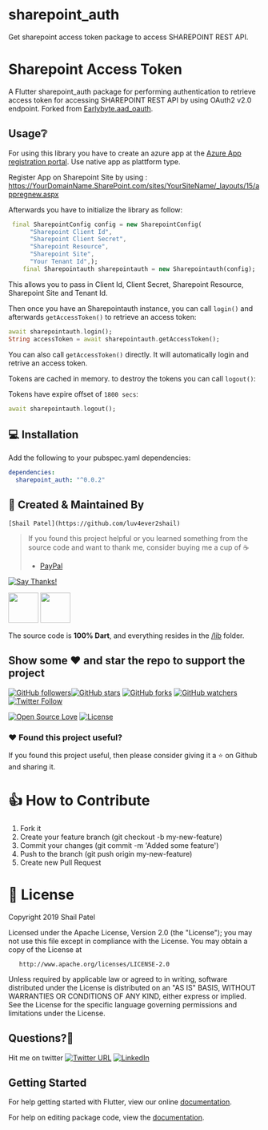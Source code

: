 # sharepoint_auth

Get sharepoint access token package to access SHAREPOINT REST API.


# Sharepoint Access Token

A Flutter sharepoint_auth package for performing authentication to retrieve access token for accessing SHAREPOINT REST API by using OAuth2 v2.0 endpoint. Forked from [Earlybyte.aad_oauth](https://github.com/Earlybyte/aad_oauth).

## Usage❔

For using this library you have to create an azure app at the [Azure App registration portal](https://apps.dev.microsoft.com/). Use native app as plattform type.

Register App on Sharepoint Site by using : https://YourDomainName.SharePoint.com/sites/YourSiteName/_layouts/15/appregnew.aspx

Afterwards you have to initialize the library as follow:

```dart
 final SharepointConfig config = new SharepointConfig(
      "Sharepoint Client Id",
      "Sharepoint Client Secret",
      "Sharepoint Resource",
      "Sharepoint Site",
      "Your Tenant Id",);
    final Sharepointauth sharepointauth = new Sharepointauth(config);
```

This allows you to pass in Client Id, Client Secret, Sharepoint Resource, Sharepoint Site and Tenant Id.

Then once you have an Sharepointauth instance, you can call `login()` and afterwards `getAccessToken()` to retrieve an access token:

```dart
await sharepointauth.login();
String accessToken = await sharepointauth.getAccessToken();
```

You can also call `getAccessToken()` directly. It will automatically login and retrive an access token.

Tokens are cached in memory. to destroy the tokens you can call `logout()`:

Tokens have expire offset of `1800 secs`:

```dart
await sharepointauth.logout();
```

## 💻 Installation

Add the following to your pubspec.yaml dependencies:

```yaml
dependencies:
  sharepoint_auth: "^0.0.2"
```


## 👨 Created & Maintained By

```
[Shail Patel](https://github.com/luv4ever2shail)
```
> If you found this project helpful or you learned something from the source code and want to thank me, consider buying me a cup of :coffee:
>
> - [PayPal](https://www.paypal.me/luv4ever2shail/)

[![Say Thanks!](https://img.shields.io/badge/Say%20Thanks-!-1EAEDB.svg)](https://saythanks.io/to/luv4ever2shail)


<a href="https://twitter.com/luv4ever2shail"><img src="https://user-images.githubusercontent.com/35039342/55471524-8e24cb00-5627-11e9-9389-58f3d4419153.png" width="60"></a>
<a href="https://www.linkedin.com/in/shailkumarpatel/"><img src="https://user-images.githubusercontent.com/35039342/55471530-94b34280-5627-11e9-8c0e-6fe86a8406d6.png" width="60"></a>

The source code is **100% Dart**, and everything resides in the [/lib](https://github.com/luv4ever2shail/sharepoint_auth/tree/master/lib) folder.

## Show some :heart: and star the repo to support the project

 [![GitHub followers](https://img.shields.io/github/followers/luv4ever2shail.svg?style=social&label=Follow)](https://github.com/luv4ever2shail)[![GitHub stars](https://img.shields.io/github/stars/luv4ever2shail/sharepoint_auth.svg?style=social&label=Star)](https://github.com/luv4ever2shail/sharepoint_auth) [![GitHub forks](https://img.shields.io/github/forks/luv4ever2shail/sharepoint_auth.svg?style=social&label=Fork)](https://github.com/luv4ever2shail/sharepoint_auth/fork) [![GitHub watchers](https://img.shields.io/github/watchers/luv4ever2shail/sharepoint_auth.svg?style=social&label=Watch)](https://github.com/luv4ever2shail/sharepoint_auth) 
 [![Twitter Follow](https://img.shields.io/twitter/follow/luv4ever2shail.svg?style=social)](https://twitter.com/luv4ever2shail)

 [![Open Source Love](https://badges.frapsoft.com/os/v1/open-source.svg?v=102)](https://opensource.org/licenses/Apache-2.0) [![License](https://img.shields.io/badge/license-Apache%202.0-blue.svg)](https://github.com/luv4ever2shail/sharepoint_auth/blob/master/LICENSE)

### :heart: Found this project useful?

If you found this project useful, then please consider giving it a :star: on Github and sharing it.

# 👍 How to Contribute

1. Fork it
2. Create your feature branch (git checkout -b my-new-feature)
3. Commit your changes (git commit -m 'Added some feature')
4. Push to the branch (git push origin my-new-feature)
5. Create new Pull Request

# 📃 License

  Copyright 2019 Shail Patel

   Licensed under the Apache License, Version 2.0 (the "License");
   you may not use this file except in compliance with the License.
   You may obtain a copy of the License at

       http://www.apache.org/licenses/LICENSE-2.0

   Unless required by applicable law or agreed to in writing, software
   distributed under the License is distributed on an "AS IS" BASIS,
   WITHOUT WARRANTIES OR CONDITIONS OF ANY KIND, either express or implied.
   See the License for the specific language governing permissions and
   limitations under the License.

## Questions?🤔

Hit me on twitter [![Twitter URL](https://img.shields.io/twitter/follow/luv4ever2shail.svg?style=social)](https://twitter.com/luv4ever2shail)
[![LinkedIn](https://img.shields.io/badge/LinkedIn-ShailPatel-blue.svg)](https://www.linkedin.com/in/shailkumarpatel/)

## Getting Started

For help getting started with Flutter, view our online [documentation](https://flutter.dev/).

For help on editing package code, view the [documentation](https://flutter.dev/developing-packages/).

